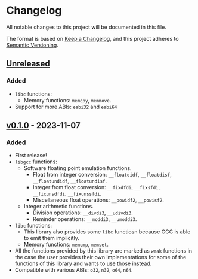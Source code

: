 # Changelog

All notable changes to this project will be documented in this file.

The format is based on [Keep a Changelog](https://keepachangelog.com/en/1.1.0/),
and this project adheres to [Semantic Versioning](https://semver.org/spec/v2.0.0.html).

## [Unreleased]

### Added

- `libc` functions:
  - Memory functions: `memcpy`, `memmove`.
- Support for more ABIs: `eabi32` and `eabi64`

## [v0.1.0] - 2023-11-07

### Added

- First release!
- `libgcc` functions:
  - Software floating point emulation functions.
    - Float from integer conversion: `__floatdidf`, `__floatdisf`,
      `__floatundidf`, `__floatundisf`.
    - Integer from float conversion: `__fixdfdi`, `__fixsfdi`, `__fixunsdfdi`.
      `__fixunssfdi`.
    - Miscellaneous float operations: `__powidf2`, `__powisf2`.
  - Integer arithmetic functions.
    - Division operations: `__divdi3`, `__udivdi3`.
    - Reminder operations: `__moddi3`, `__umoddi3`.
- `libc` functions:
  - This library also provides some `libc` functiosn because GCC is able to
    emit them implicitly.
  - Memory functions: `memcmp`, `memset`.
- All the functions provided by this library are marked as `weak` functions in
  the case the user provides their own implementations for some of the
  functions of this library and wants to use those instead.
- Compatible with various ABIs: `o32`, `n32`, `o64`, `n64`.

[unreleased]: https://github.com/Decompollaborate/spimdisasm/compare/v0.1.0...HEAD
[v0.1.0]: https://github.com/Decompollaborate/spimdisasm/releases/tag/v0.1.0
